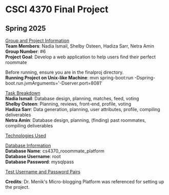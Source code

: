# CSCI 4370 Final Project
## Spring 2025
<ins> Group and Project Information </ins> </br>
**Team Members**: Nadia Ismail, Shelby Osteen, Hadiza Sarr, Netra Amin </br>
**Group Number**: #6 </br>
**Project Goal**: Develop a web application to help users find their perfect roommate </br>

Before running, ensure you are in the finalproj directory. </br>
**Running Project on Unix-like Machine**: mvn spring-boot:run -Dspring-boot.run.jvmArguments='-Dserver.port=8081' 

<ins> Task Breakdown </ins> </br>
**Nadia Ismail**: Database design, planning, matches, feed, voting  </br>
**Shelby Osteen**: Planning, reviews, front-end, profile, voting </br>
**Hadiza Sarr**: Data generation, planning, user attributes, profile, compiling deliverables </br>
**Netra Amin**: Database design, planning, (finding) past roommates, compiling deliverables </br>

<ins> Technologies Used </ins> </br>

<ins> Database Information </ins> </br>
**Database Name**: cs4370_rooommate_platform </br>
**Database Username**: root </br>
**Database Password**: mysqlpass </br>

<ins> Test Username and Password Pairs </ins> </br>

**Credits**: Dr. Menik's Micro-blogging Platform was referenced for setting up the project.

